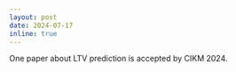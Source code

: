 ```yaml
---
layout: post
date: 2024-07-17
inline: true
---
```

One paper about LTV prediction is accepted by CIKM 2024.
